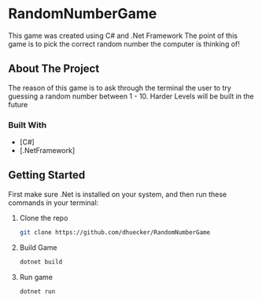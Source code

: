 # RandomNumberGame
This game was created using C# and .Net Framework
The point of this game is to pick the correct random number the computer is thinking of!
<!-- ABOUT THE PROJECT -->
## About The Project


The reason of this game is to ask through the terminal the user to try guessing a random number between 1 - 10. Harder Levels will be built in the future


### Built With

* [C#]
* [.NetFramework]




<!-- GETTING STARTED -->
## Getting Started

First make sure .Net is installed on your system, and then run these commands in your terminal:
1. Clone the repo
   ```sh
   git clone https://github.com/dhuecker/RandomNumberGame
   ```
2. Build Game
   ```sh
   dotnet build
   ```
3. Run game
   ```sh
   dotnet run
   ```

